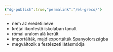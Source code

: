 ```yaml
---
{"dg-publish":true,"permalink":"/el-greco/"}
---
```


- nem az eredeti neve
- krétai ikonfestő iskolában tanult
- római uralom alá került
- importálták, majd exportálták Spanyolországba
- megváltozik a festészeti látásmódja
